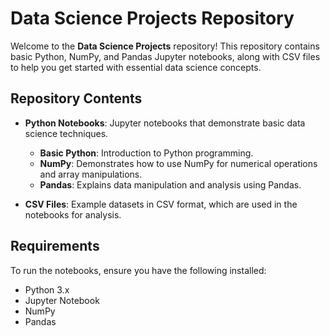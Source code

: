 # Data Science Projects Repository

Welcome to the **Data Science Projects** repository! This repository contains basic Python, NumPy, and Pandas Jupyter notebooks, along with CSV files to help you get started with essential data science concepts.

## Repository Contents

- **Python Notebooks**: Jupyter notebooks that demonstrate basic data science techniques.
  - **Basic Python**: Introduction to Python programming.
  - **NumPy**: Demonstrates how to use NumPy for numerical operations and array manipulations.
  - **Pandas**: Explains data manipulation and analysis using Pandas.

- **CSV Files**: Example datasets in CSV format, which are used in the notebooks for analysis.

## Requirements

To run the notebooks, ensure you have the following installed:
- Python 3.x
- Jupyter Notebook
- NumPy
- Pandas





